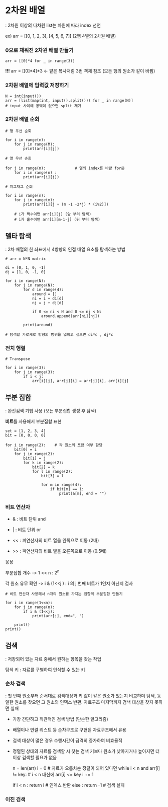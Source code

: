 # 2차원 배열

: 2차원 이상의 다차원 list는 차원에 따라 index 선언

ex) arr = [[0, 1, 2, 3], [4, 5, 6, 7]] (2행 4열의 2차원 배열)

### 0으로 채워진 2차원 배열 만들기
    arr = [[0]*4 for _ in range(3)]

 **!!!** arr = [[0]*4]*3  <- 얕은 복사처럼 3번 객체 참조 (모든 행의 원소가 같이 바뀜)

### 2차원 배열에 입력값 저장하기

    N = int(input())
    arr = [list(map(int, input().split())) for _ in range(N)]             # input 사이에 공백이 없으면 split 제거


### 2차원 배열 순회 

    # 행 우선 순회

    for i in range(n):
        for j in range(M):
            print(arr[i][j])

    # 열 우선 순회

    for j in range(m):             # 열의 index를 바깥 for문
        for i in range(n) :
            print(arr[i][j])

    # 지그재그 순회 

    for i in range(n):
        for j in range(m):
            print(arr[i][j + (m -1 -2*j) * (i%2)])

        # i가 짝수이면 arr[i][j] (앞 부터 탐색)
        # i가 홀수이면 arr[i][m-1-j] (뒤 부터 탐색)
 
## 델타 탐색

: 2차 배열의 한 좌표에서 4방향의 인접 배열 요소를 탐색하는 방법

    # arr = N*N matrix 
    
    di = [0, 1, 0, -1]
    dj = [1, 0, -1, 0]

    for i in range(N):
        for j in range(N):
            for d in range(4):
                around = []
                ni = i + di[d]
                nj = j + dj[d]

                if 0 <= ni < N and 0 <= nj < N:
                    around.append(arr[ni][nj])

            print(around)

    # 탐색할 가로세로 방향의 범위를 넓히고 싶으면 di*c , dj*c 

### 전치 행렬

    # Transpose

    for i in range(3):
        for j in range(3):
            if i < j:
                arr[i][j], arr[j][i] = arr[j][i], arr[i][j]

## 부분 집합

: 완전검색 기법 사용 (모든 부분집합 생성 후 탐색)

**비트**를 사용해서 부분집합 표현 

    set = [1, 2, 3, 4]
    bit = [0, 0, 0, 0]

    for i in range(2):    # 각 원소의 포함 여부 할당
        bit[0] = i
        for j in range(2):
            bit[1] = j
            for k in range(2):
                bit[2] = k
                for l in range(2):
                    bit[3] = l

                    for m in range(4):
                        if bit[m] == 1:
                            print(a[m], end = "")
                            
### 비트 연산자
- & : 비트 단위 and

- | : 비트 단위 or

- << : 피연산자의 비트 열을 왼쪽으로 이동 (2배)

- \>> : 피연산자의 비트 열을 오른쪽으로 이동 (0.5배)

응용

부분집합 개수 -> 1 << n : 2<sup>n

각 원소 유무 확인 -> i & (1<<j ) : i 의 j 번째 비트가 1인지 아닌지 검사 


    # 비트 연산자 사용해서 n개의 원소를 가지는 집합의 부분집합 만들기 
    
    for i in range(1<<n):
        for j in range(n):
            if i & (1<<j):
                print(arr[j], end=", ")

        print()
    print()
    
## 검색
: 저장되어 있는 자료 중에서 원하는 항목을 찾는 작업

탐색 키 : 자료를 구별하여 인식할 수 있는 키

### 순차 검색
: 첫 번째 원소부터 순서대로 검색대상과 키 값이 같은 원소가 있는지 비교하며 탐색, 
동일한 원소를 찾으면 그 원소의 인덱스 반환. 자료구조 마지막까지 검색 대상을 찾지 못하면 실패

- 가장 간단하고 직관적인 검색 방법 (단순한 알고리즘)

- 배열이나 연결 리스트 등 순차구조로 구현된 자료구조에서 유용

- 검색 대상이 많은 경우 수행시간이 급격히 증가하여 비효율적

- 정렬된 상태의 자료를 검색할 시 찾는 검색 키보다 원소가 낮아지거나 높아지면 더 이상 검색할 필요가 없음


    n = len(arr)
    i = 0                             # 자료가 오름차순 정렬이 되어 있다면
    while i < n and arr[i] != key:    # i < n 대신에 arr[i] <= key
        i += 1

    if i < n : return i               # 인덱스 반환
    else : return -1                  # 검색 실패

### 이진 검색
